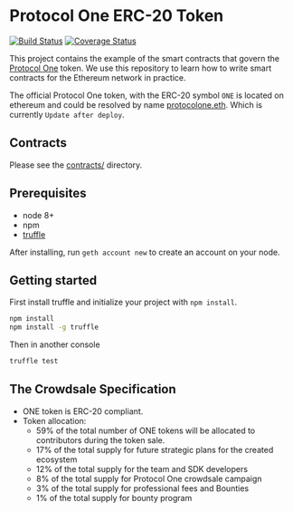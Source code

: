 # Protocol One ERC-20 Token
[![Build Status](https://travis-ci.org/ProtocolONE/token_one.svg?branch=master)](https://travis-ci.org/ProtocolONE/token_one)
[![Coverage Status](https://coveralls.io/repos/github/ProtocolONE/token_one/badge.svg?branch=master)](https://coveralls.io/github/ProtocolONE/token_one?branch=master)

This project contains the example of the smart contracts that govern the [Protocol One](https://protocol.one/) token. 
We use this repository to learn how to write smart contracts for the Ethereum network in practice. 

The official Protocol One token, with the ERC-20 symbol `ONE` is located on ethereum 
and could be resolved by name [protocolone.eth](https://etherscan.io/address/protocolone.eth). Which is currently `Update after deploy`.

## Contracts

Please see the [contracts/](contracts) directory.

## Prerequisites
* node 8+
* npm
* [truffle](http://truffleframework.com/)

After installing, run `geth account new` to create an account on your node.

## Getting started 

First install truffle and initialize your project with `npm install`.

```sh
npm install 
npm install -g truffle
```

Then in another console
```sh
truffle test
```

## The Crowdsale Specification
* ONE token is ERC-20 compliant.
* Token allocation:
	* 59% of the total number of ONE tokens will be allocated to contributors during the token sale.
	* 17% of the total supply for future strategic plans for the created ecosystem
	* 12% of the total supply for the team and SDK developers
	* 8% of the total supply for Protocol One crowdsale campaign
	* 3% of the total supply for professional fees and Bounties
	* 1% of the total supply for bounty program
